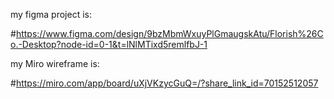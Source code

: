 my figma project is:

#https://www.figma.com/design/9bzMbmWxuyPlGmaugskAtu/Florish%26Co.-Desktop?node-id=0-1&t=lNlMTixd5remlfbJ-1

my Miro wireframe is:

#https://miro.com/app/board/uXjVKzycGuQ=/?share_link_id=70152512057
